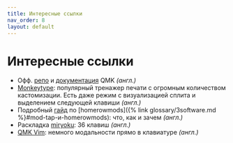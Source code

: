 ```yaml
---
title: Интересные ссылки
nav_order: 8
layout: default
---
```


# Интересные ссылки

- Офф. [репо](https://github.com/qmk/qmk_firmware) и [документация](https://docs.qmk.fm/) QMK *(англ.)*
- [Monkeytype](https://monkeytype.com/): популярный тренажер печати с огромным количеством кастомизации. Есть даже режим с визуализацией сплита и выделением следующей клавиши *(англ.)*
- Подробный [гайд](https://precondition.github.io/home-row-mods) по [homerowmods]({% link glossary/3software.md %}#mod-tap-и-homerowmods): что, как и зачем *(англ.)*
- Раскладка [miryoku](https://github.com/manna-harbour/miryoku/tree/master/docs/reference): 36 клавиш *(англ.)*
- [QMK Vim](https://github.com/andrewjrae/qmk-vim): немного модальности прямо в клавиатуре *(англ.)*
